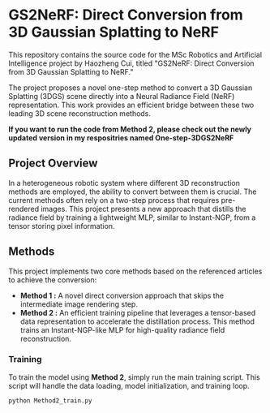 
# GS2NeRF: Direct Conversion from 3D Gaussian Splatting to NeRF

This repository contains the source code for the MSc Robotics and Artificial Intelligence project by Haozheng Cui, titled "GS2NeRF: Direct Conversion from 3D Gaussian Splatting to NeRF."

The project proposes a novel one-step method to convert a 3D Gaussian Splatting (3DGS) scene directly into a Neural Radiance Field (NeRF) representation. This work provides an efficient bridge between these two leading 3D scene reconstruction methods.

**If you want to run the code from Method 2, please check out the newly updated version in my respositries named One-step-3DGS2NeRF**

## Project Overview

In a heterogeneous robotic system where different 3D reconstruction methods are employed, the ability to convert between them is crucial. The current methods often rely on a two-step process that requires pre-rendered images. This project presents a new approach that distills the radiance field by training a lightweight MLP, similar to Instant-NGP, from a tensor storing pixel information.

## Methods

This project implements two core methods based on the referenced articles to achieve the conversion:

-   **Method 1 :** A novel direct conversion approach that skips the intermediate image rendering step.
-   **Method 2 :** An efficient training pipeline that leverages a tensor-based data representation to accelerate the distillation process. This method trains an Instant-NGP-like MLP for high-quality radiance field reconstruction.


### Training

To train the model using **Method 2**, simply run the main training script. This script will handle the data loading, model initialization, and training loop.

```bash
python Method2_train.py
